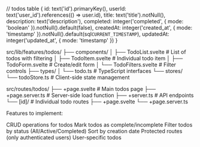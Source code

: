 // todos table
{
  id: text('id').primaryKey(),
  userId: text('user_id').references(() => user.id),
  title: text('title').notNull(),
  description: text('description'),
  completed: integer('completed', { mode: 'boolean' }).notNull().default(false),
  createdAt: integer('created_at', { mode: 'timestamp' }).notNull().default(sql`CURRENT_TIMESTAMP`),
  updatedAt: integer('updated_at', { mode: 'timestamp' })
}

src/lib/features/todos/
├── components/
│   ├── TodoList.svelte        # List of todos with filtering
│   ├── TodoItem.svelte        # Individual todo item
│   ├── TodoForm.svelte        # Create/edit form
│   └── TodoFilters.svelte     # Filter controls
├── types/
│   └── todo.ts               # TypeScript interfaces
└── stores/
    └── todoStore.ts          # Client-side state management

src/routes/todos/
├── +page.svelte             # Main todos page
├── +page.server.ts         # Server-side load function
├── +server.ts             # API endpoints
└── [id]/                  # Individual todo routes
    ├── +page.svelte
    └── +page.server.ts


Features to implement:

CRUD operations for todos
Mark todos as complete/incomplete
Filter todos by status (All/Active/Completed)
Sort by creation date
Protected routes (only authenticated users)
User-specific todos